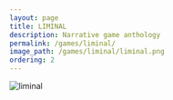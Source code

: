 ```yaml
---
layout: page
title: LIMINAL
description: Narrative game anthology
permalink: /games/liminal/
image_path: /games/liminal/liminal.png
ordering: 2
---
```

![liminal]({{site.url}}/games/liminal/liminal.png)
